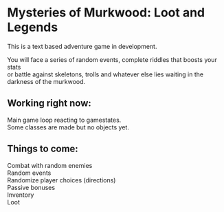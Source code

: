 
# Mysteries of Murkwood: Loot and Legends

This is a text based adventure game in development.

You will face a series of random events, complete riddles that boosts your stats <br />
or battle against skeletons, trolls and whatever else lies waiting in the darkness of the murkwood.


## Working right now:
Main game loop reacting to gamestates. <br />
Some classes are made but no objects yet.

## Things to come:
Combat with random enemies <br />
Random events <br />
Randomize player choices (directions) <br />
Passive bonuses <br />
Inventory <br />
Loot <br />